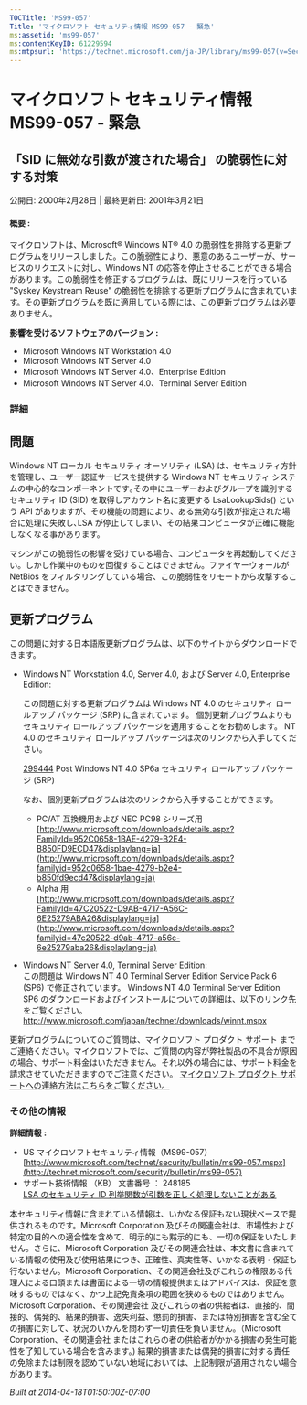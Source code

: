 ```yaml
---
TOCTitle: 'MS99-057'
Title: 'マイクロソフト セキュリティ情報 MS99-057 - 緊急'
ms:assetid: 'ms99-057'
ms:contentKeyID: 61229594
ms:mtpsurl: 'https://technet.microsoft.com/ja-JP/library/ms99-057(v=Security.10)'
---
```


マイクロソフト セキュリティ情報 MS99-057 - 緊急
===============================================

「SID に無効な引数が渡された場合」 の脆弱性に対する対策
-------------------------------------------------------

公開日: 2000年2月28日 | 最終更新日: 2001年3月21日

#### 概要 :

マイクロソフトは、Microsoft® Windows NT® 4.0 の脆弱性を排除する更新プログラムをリリースしました。この脆弱性により、悪意のあるユーザーが、サービスのリクエストに対し、Windows NT の応答を停止させることができる場合があります。この脆弱性を修正するプログラムは、既にリリースを行っている "Syskey Keystream Reuse" の脆弱性を排除する更新プログラムに含まれています。その更新プログラムを既に適用している際には、この更新プログラムは必要ありません。

**影響を受けるソフトウェアのバージョン** **:**

-   Microsoft Windows NT Workstation 4.0
-   Microsoft Windows NT Server 4.0
-   Microsoft Windows NT Server 4.0、Enterprise Edition
-   Microsoft Windows NT Server 4.0、Terminal Server Edition

### 詳細

問題
----

<span></span>
Windows NT ローカル セキュリティ オーソリティ (LSA) は、セキュリティ方針を管理し、ユーザー認証サービスを提供する Windows NT セキュリティ システムの中心的なコンポーネントです｡その中にユーザーおよびグループを識別するセキュリティ ID (SID) を取得しアカウント名に変更する LsaLookupSids() という API がありますが、その機能の問題により、ある無効な引数が指定された場合に処理に失敗し､LSA が停止してしまい、その結果コンピュータが正確に機能しなくなる事があります。

マシンがこの脆弱性の影響を受けている場合、コンピュータを再起動してください。しかし作業中のものを回復することはできません。ファイヤーウォールが NetBios をフィルタリングしている場合、この脆弱性をリモートから攻撃することはできません。

更新プログラム
--------------

<span></span>
この問題に対する日本語版更新プログラムは、以下のサイトからダウンロードできます。

-   Windows NT Workstation 4.0, Server 4.0, および Server 4.0, Enterprise Edition:

    この問題に対する更新プログラムは Windows NT 4.0 のセキュリティ ロールアップ パッケージ (SRP) に含まれています。
    個別更新プログラムよりもセキュリティ ロールアップ パッケージを適用することをお勧めします。
    NT 4.0 のセキュリティ ロールアップ パッケージは次のリンクから入手してください。

    [299444](http://support.microsoft.com/kb/299444) Post Windows NT 4.0 SP6a セキュリティ ロールアップ パッケージ (SRP)

    なお、個別更新プログラムは次のリンクから入手することができます。

    -   PC/AT 互換機用および NEC PC98 シリーズ用  
        [http://www.microsoft.com/downloads/details.aspx?FamilyId=952C0658-1BAE-4279-B2E4-B850FD9ECD47&displaylang=ja](http://www.microsoft.com/downloads/details.aspx?familyid=952c0658-1bae-4279-b2e4-b850fd9ecd47&displaylang=ja)
    -   Alpha 用  
        [http://www.microsoft.com/downloads/details.aspx?FamilyId=47C20522-D9AB-4717-A56C-6E25279ABA26&displaylang=ja](http://www.microsoft.com/downloads/details.aspx?familyid=47c20522-d9ab-4717-a56c-6e25279aba26&displaylang=ja)

-   Windows NT Server 4.0, Terminal Server Edition:  
    この問題は Windows NT 4.0 Terminal Server Edition Service Pack 6 (SP6) で修正されています。 Windows NT 4.0 Terminal Server Edition SP6 のダウンロードおよびインストールについての詳細は、以下のリンク先をご覧ください。
    <http://www.microsoft.com/japan/technet/downloads/winnt.mspx>

更新プログラムについてのご質問は、マイクロソフト プロダクト サポート までご連絡ください。マイクロソフトでは、ご質問の内容が弊社製品の不具合が原因の場合、サポート料金はいただきません。それ以外の場合には、サポート料金を請求させていただきますのでご注意ください。
[マイクロソフト プロダクト サポートへの連絡方法はこちらをご覧ください。](http://www.microsoft.com/japan/security/support/patchqa.mspx)

### その他の情報

**詳細情報** **:**

-   US マイクロソフトセキュリティ情報（MS99-057）  
    [http://www.microsoft.com/technet/security/bulletin/ms99-057.mspx](http://technet.microsoft.com/security/bulletin/ms99-057)
-   サポート技術情報 （KB） 文書番号 ： 248185  
    [LSA のセキュリティ ID 列挙関数が引数を正しく処理しないことがある](http://support.microsoft.com/kb/248185)

本セキュリティ情報に含まれている情報は、いかなる保証もない現状ベースで提供されるものです。Microsoft Corporation 及びその関連会社は、市場性および特定の目的への適合性を含めて、明示的にも黙示的にも、一切の保証をいたしません。さらに、Microsoft Corporation 及びその関連会社は、本文書に含まれている情報の使用及び使用結果につき、正確性、真実性等、いかなる表明・保証も行ないません。Microsoft Corporation、その関連会社及びこれらの権限ある代理人による口頭または書面による一切の情報提供またはアドバイスは、保証を意味するものではなく、かつ上記免責条項の範囲を狭めるものではありません。Microsoft Corporation、その関連会社 及びこれらの者の供給者は、直接的、間接的、偶発的、結果的損害、逸失利益、懲罰的損害、または特別損害を含む全ての損害に対して、状況のいかんを問わず一切責任を負いません。（Microsoft Corporation、その関連会社 またはこれらの者の供給者がかかる損害の発生可能性を了知している場合を含みます。) 結果的損害または偶発的損害に対する責任の免除または制限を認めていない地域においては、上記制限が適用されない場合があります。

*Built at 2014-04-18T01:50:00Z-07:00*